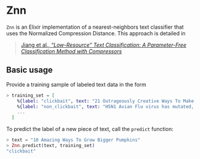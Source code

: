# Znn

`Znn` is an Elixir implementation of a nearest-neighbors text classifier that uses 
the Normalized Compression Distance. This approach is detailed in

> [Jiang et al., _“Low-Resource” Text Classification: A Parameter-Free Classification Method with Compressors_](https://aclanthology.org/2023.findings-acl.426/)

## Basic usage

Provide a training sample of labeled text data in the form

```elixir
> training_set = [
    %{label: "clickbait", text: "21 Outrageously Creative Ways To Make Meatballs"},
    %{label: "non_clickbait", text: "H5N1 Avian Flu virus has mutated, study says"},
    ...
  ]
```

To predict the label of a new piece of text, call the `predict` function:

```elixir
> text = "10 Amazing Ways To Grow Bigger Pumpkins"
> Znn.predict(text, training_set)
"clickbait"
```

